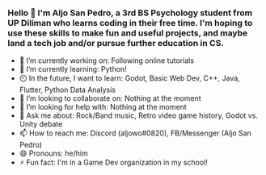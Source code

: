 ### Hello 👋 I'm Aljo San Pedro, a 3rd BS Psychology student from UP Diliman who learns coding in their free time. I'm hoping to use these skills to make fun and useful projects, and maybe land a tech job and/or pursue further education in CS.

- 🔭 I’m currently working on: Following online tutorials 
- 🌱 I’m currently learning: Python!
- ⏲️ In the future, I want to learn: Godot, Basic Web Dev, C++, Java, Flutter, Python Data Analysis
- 👯 I’m looking to collaborate on: Nothing at the moment
- 🤔 I’m looking for help with: Nothing at the moment
- 💬 Ask me about: Rock/Band music, Retro video game history, Godot vs. Unity debate
- 📫 How to reach me: Discord (aljowo#0820), FB/Messenger (Aljo San Pedro)
- 😄 Pronouns: he/him
- ⚡ Fun fact: I'm in a Game Dev organization in my school!
